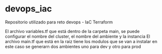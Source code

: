 # devops_iac
Repositorio utilizado para reto devops - IaC Terraform

El archivo variables.tf que está dentro de la carpeta main, se puede configurar el nombre del cluster, el nombre del ambiente y la instancia
El archivo main.tf que está en la raiz tiene los modulos que se van a instalar en este caso se generarn dos ambientes uno para dev y otro para prod
